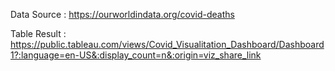 Data Source : https://ourworldindata.org/covid-deaths

Table Result : https://public.tableau.com/views/Covid_Visualitation_Dashboard/Dashboard1?:language=en-US&:display_count=n&:origin=viz_share_link
